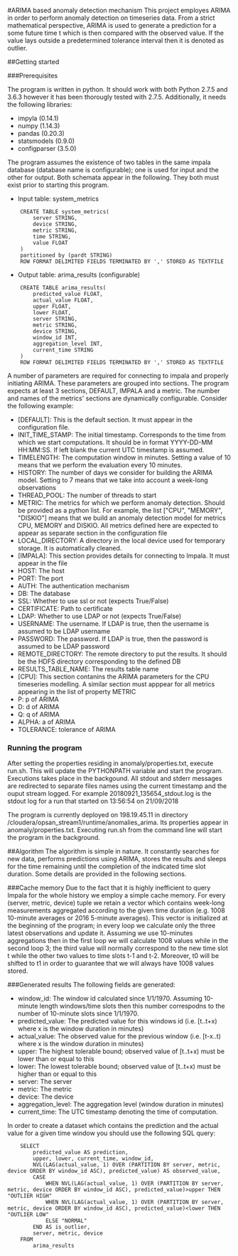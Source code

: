 
#ARIMA based anomaly detection mechanism
This project employes ARIMA in order to perform anomaly detection on timeseries data. From a strict mathematical perspective, ARIMA is used to generate a prediction for a some future time t which is then compared with the observed value. If the value lays outside a predetermined tolerance interval then it is denoted as outlier.    

##Getting started

###Prerequisites

The program is written in python. It should work with both Python 2.7.5 and 3.6.3 however it has been thorougly tested with 2.7.5. Additionally, it needs the following libraries:

* impyla (0.14.1)
* numpy (1.14.3)
* pandas (0.20.3)
* statsmodels (0.9.0)
* configparser (3.5.0)

The program assumes the existence of two tables in the same impala database (database name is configurable); one is used for input and the other for output. Both schemata appear in the following. They both must exist prior to starting this program.

* Input table: system_metrics

```
	CREATE TABLE system_metrics(  
		server STRING,
		device STRING,
		metric STRING,
		time STRING,
		value FLOAT
	)
	partitioned by (pardt STRING)
	ROW FORMAT DELIMITED FIELDS TERMINATED BY ',' STORED AS TEXTFILE
```

* Output table: arima_results (configurable)

```
	CREATE TABLE arima_results(  
		predicted_value FLOAT,
		actual_value FLOAT,
		upper FLOAT,
		lower FLOAT,
		server STRING,
		metric STRING,
		device STRING,
		window_id INT,
		aggregation_level INT,
		current_time STRING
	)
	ROW FORMAT DELIMITED FIELDS TERMINATED BY ',' STORED AS TEXTFILE
```

A number of parameters are required for connecting to impala and properly initiating ARIMA. These parameters are grouped into sections. The program expects at least 3 sections, DEFAULT, IMPALA and a metric. The number and names of the metrics' sections are dynamically configurable. Consider the following example:

* [DEFAULT]: This is the default section. It must appear in the configuration file.
* INIT_TIME_STAMP: The initial timestamp. Corresponds to the time from which we start computations. It should be in format YYYY-DD-MM HH:MM:SS. If left blank the current UTC timestamp is assumed. 
* TIMELENGTH: The computation window in minutes. Setting a value of 10 means that we perform the evaluation every 10 minutes.
* HISTORY: The number of days we consider for building the ARIMA model. Setting to 7 means that we take into account a week-long observations
* THREAD_POOL: The number of threads to start
* METRIC: The metrics for which we perform anomaly detection. Should be provided as a python list. For example, the list ["CPU", "MEMORY", "DISKIO"] means that we build an anomaly detection model for metrics CPU, MEMORY and DISKIO. All metrics defined here are expected to appear as separate section in the configuration file
* LOCAL_DIRECTORY: A directory in the local device used for temporary storage. It is automatically cleaned.
* [IMPALA]: This section provides details for connecting to Impala. It must appear in the file
* HOST: The host
* PORT: The port
* AUTH: The authentication mechanism
* DB: The database
* SSL: Whether to use ssl or not (expects True/False)
* CERTIFICATE: Path to certificate
* LDAP: Whether to use LDAP or not (expects True/False)
* USERNAME: The username. If LDAP is true, then the username is assumed to be LDAP username
* PASSWORD: The password. If LDAP is true, then the password is assumed to be LDAP password
* REMOTE_DIRECTORY: The remote directory to put the results. It should be the HDFS directory corresponding to the defined DB
* RESULTS_TABLE_NAME: The results table name
* [CPU]: This section contanins the ARIMA parameters for the CPU timeseries modelling. A similar section must apppear for all metrics appearing in the list of property METRIC
* P: p of ARIMA
* D: d of ARIMA
* Q: q of ARIMA
* ALPHA: a of ARIMA
* TOLERANCE: tolerance of ARIMA

### Running the program
After setting the properties residing in anomaly/properties.txt, execute run.sh. This will update the PYTHONPATH variable and start the program. Executions takes place in the backgound. All stdout and stderr messages are redirected to separate files names using the current timestamp and the ouput stream logged. For example 20180921_135654_stdout.log is the stdout log for a run that started on 13:56:54 on 21/09/2018

The program is currently deployed on 198.19.45.11 in directory /cloudera/opsan_stream1/runtime/anomalies_arima. Its properties appear in anomaly/properties.txt. Executing run.sh from the command line will start the program in the background.

##Algorithm
The algorithm is simple in nature. It constantly searches for new data, performs predictions using ARIMA, stores the results and sleeps for the time remaining until the completion of the indicated time slot duration. Some details are provided in the following sections.

###Cache memory
Due to the fact that it is highly inefficient to query Impala for the whole history we employ a simple cache memory. For every (server, metric, device) tuple we retain a vector which contains week-long measurements aggregated according to the given time duration (e.g. 1008 10-minute averages or 2016 5-minute averages). This vector is initialized at the beginning of the program; in every loop we calculate only the three latest observations and update it. Assuming we use 10-minutes aggregations then in the first loop we will calculate 1008 values while in the second loop 3; the third value will normally correspond to the new time slot t while the other two values to time slots t-1 and t-2. Moreover,  t0 will be shifted to t1 in order to guarantee that we will always have 1008 values stored.

###Generated results
The following fields are generated: 
* window_id: The window id calculated since 1/1/1970. Assuming 10-minute length windows/time slots then this number correspodns to the number of 10-minute slots since 1/1/1970.
* predicted_value: The predicted value for this windows id (i.e. [t..t+x) where x is the window duration in minutes)
* actual_value: The observed value for the previous window (i.e. [t-x..t) where x is the window duration in minutes)
* upper: The highest tolerable bound; observed value of [t..t+x) must be lower than or equal to this
* lower: The lowest tolerable bound; observed value of [t..t+x) must be higher than or equal to this
* server: The server
* metric: The metric
* device: The device 
* aggregation_level: The aggregation level (window duration in minutes) 
* current_time: The UTC timestamp denoting the time of computation. 
 
In order to create a dataset which contains the prediction and the actual value for a given time window you should use the following SQL query:

```
	SELECT 
		predicted_value AS prediction, 
		upper, lower, current_time, window_id,
		NVL(LAG(actual_value, 1) OVER (PARTITION BY server, metric, device ORDER BY window_id ASC), predicted_value) AS observed_value,  
		CASE
			WHEN NVL(LAG(actual_value, 1) OVER (PARTITION BY server, metric, device ORDER BY window_id ASC), predicted_value)>upper THEN "OUTLIER HIGH"
			WHEN NVL(LAG(actual_value, 1) OVER (PARTITION BY server, metric, device ORDER BY window_id ASC), predicted_value)<lower THEN "OUTLIER LOW"
			ELSE "NORMAL"
		END AS is_outlier,
		server, metric, device
	FROM 
		arima_results
```

